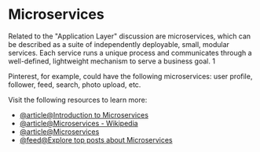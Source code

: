 # Microservices

Related to the "Application Layer" discussion are microservices, which can be described as a suite of independently deployable, small, modular services. Each service runs a unique process and communicates through a well-defined, lightweight mechanism to serve a business goal. 1

Pinterest, for example, could have the following microservices: user profile, follower, feed, search, photo upload, etc.

Visit the following resources to learn more:

- [@article@Introduction to Microservices](https://aws.amazon.com/microservices/)
- [@article@Microservices - Wikipedia](https://en.wikipedia.org/wiki/Microservices)
- [@article@Microservices](https://martinfowler.com/articles/microservices.html)
- [@feed@Explore top posts about Microservices](https://app.daily.dev/tags/microservices?ref=roadmapsh)